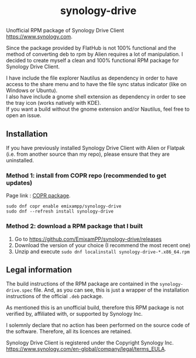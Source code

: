 # <p align=center>synology-drive</p>

Unofficial RPM package of Synology Drive Client <https://www.synology.com>.

Since the package provided by FlatHub is not 100% functional and the method of converting deb to rpm by Alien requires a lot of manipulation. I decided to create myself a clean and 100% functional RPM package for Synology Drive Client.

I have include the file explorer Nautilus as dependency in order to have access to the share menu and to have the file sync status indicator (like on Windows or Ubuntu).\
I also have include a gnome shell extension as dependency in order to see the tray icon (works natively with KDE).\
If you want a build without the gnome extension and/or Nautilus, feel free to open an issue.

## Installation
If you have previously installed Synology Drive Client with Alien or Flatpak (i.e. from another source than my repo), please ensure that they are uninstalled.

### Method 1: install from COPR repo (recommended to get updates)
Page link : [COPR package](https://copr.fedorainfracloud.org/coprs/emixampp/synology-drive/).

```
sudo dnf copr enable emixampp/synology-drive
sudo dnf --refresh install synology-drive
```

### Method 2: download a RPM package that I built
1. Go to <https://github.com/EmixamPP/synology-drive/releases>
2. Download the version of your choice (I recommend the most recent one)
3. Unzip and execute `sudo dnf localinstall synology-drive-*.x86_64.rpm`

## Legal information
The build instructions of the RPM package are contained in the `synology-drive.spec` file. And, as you can see, this is just a wrapper of the installation instructions of the official `.deb` package.

As mentioned this is an unofficial build, therefore this RPM package is not verified by, affiliated with, or supported by Synology Inc.

I solemnly declare that no action has been performed on the source code of the software. Therefore, all its licences are retained.

Synology Drive Client is registered under the Copyright Synology Inc. <https://www.synology.com/en-global/company/legal/terms_EULA>.
